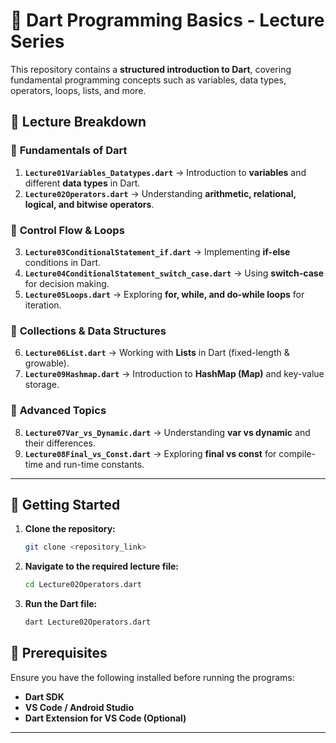 

# 📗 **Dart Programming Basics - Lecture Series**

This repository contains a **structured introduction to Dart**, covering fundamental programming concepts such as variables, data types, operators, loops, lists, and more.

## 📂 **Lecture Breakdown**

### 📝 **Fundamentals of Dart**
1. **`Lecture01Variables_Datatypes.dart`** → Introduction to **variables** and different **data types** in Dart.
2. **`Lecture02Operators.dart`** → Understanding **arithmetic, relational, logical, and bitwise operators**.

### 🔄 **Control Flow & Loops**
3. **`Lecture03ConditionalStatement_if.dart`** → Implementing **if-else** conditions in Dart.
4. **`Lecture04ConditionalStatement_switch_case.dart`** → Using **switch-case** for decision making.
5. **`Lecture05Loops.dart`** → Exploring **for, while, and do-while loops** for iteration.

### 📌 **Collections & Data Structures**
6. **`Lecture06List.dart`** → Working with **Lists** in Dart (fixed-length & growable).
7. **`Lecture09Hashmap.dart`** → Introduction to **HashMap (Map)** and key-value storage.

### 🚀 **Advanced Topics**
8. **`Lecture07Var_vs_Dynamic.dart`** → Understanding **var vs dynamic** and their differences.
9. **`Lecture08Final_vs_Const.dart`** → Exploring **final vs const** for compile-time and run-time constants.

---

## 🚀 **Getting Started**
1. **Clone the repository:**
   ```bash
   git clone <repository_link>
   ```
2. **Navigate to the required lecture file:**
   ```bash
   cd Lecture02Operators.dart
   ```
3. **Run the Dart file:**
   ```bash
   dart Lecture02Operators.dart
   ```

## 📌 **Prerequisites**
Ensure you have the following installed before running the programs:
- **Dart SDK**
- **VS Code / Android Studio**
- **Dart Extension for VS Code (Optional)**

---